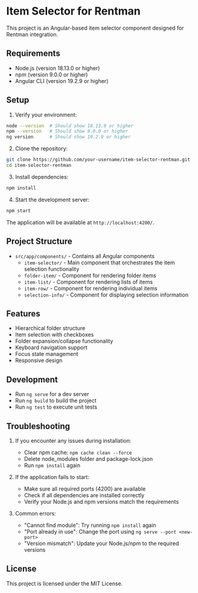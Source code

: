 # Item Selector for Rentman

This project is an Angular-based item selector component designed for Rentman integration.

## Requirements

- Node.js (version 18.13.0 or higher)
- npm (version 9.0.0 or higher)
- Angular CLI (version 19.2.9 or higher)

## Setup

1. Verify your environment:
```bash
node --version  # Should show 18.13.0 or higher
npm --version   # Should show 9.0.0 or higher
ng version      # Should show 19.2.9 or higher
```

2. Clone the repository:
```bash
git clone https://github.com/your-username/item-selector-rentman.git
cd item-selector-rentman
```

3. Install dependencies:
```bash
npm install
```

4. Start the development server:
```bash
npm start
```

The application will be available at `http://localhost:4200/`.

## Project Structure

- `src/app/components/` - Contains all Angular components
  - `item-selector/` - Main component that orchestrates the item selection functionality
  - `folder-item/` - Component for rendering folder items
  - `item-list/` - Component for rendering lists of items
  - `item-row/` - Component for rendering individual items
  - `selection-info/` - Component for displaying selection information

## Features

- Hierarchical folder structure
- Item selection with checkboxes
- Folder expansion/collapse functionality
- Keyboard navigation support
- Focus state management
- Responsive design

## Development

- Run `ng serve` for a dev server
- Run `ng build` to build the project
- Run `ng test` to execute unit tests

## Troubleshooting

1. If you encounter any issues during installation:
   - Clear npm cache: `npm cache clean --force`
   - Delete node_modules folder and package-lock.json
   - Run `npm install` again

2. If the application fails to start:
   - Make sure all required ports (4200) are available
   - Check if all dependencies are installed correctly
   - Verify your Node.js and npm versions match the requirements

3. Common errors:
   - "Cannot find module": Try running `npm install` again
   - "Port already in use": Change the port using `ng serve --port <new-port>`
   - "Version mismatch": Update your Node.js/npm to the required versions

## License

This project is licensed under the MIT License.
